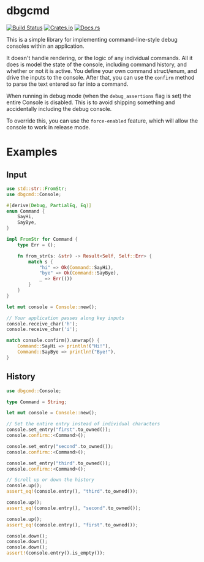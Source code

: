 dbgcmd
===

[![Build Status](https://travis-ci.org/mistodon/dbgcmd.svg?branch=master)](https://travis-ci.org/mistodon/dbgcmd)
[![Crates.io](https://img.shields.io/crates/v/dbgcmd.svg)](https://crates.io/crates/dbgcmd)
[![Docs.rs](https://docs.rs/dbgcmd/badge.svg)](https://docs.rs/dbgcmd/0.1.0/dbgcmd/)

This is a simple library for implementing command-line-style debug consoles within an application.

It doesn't handle rendering, or the logic of any individual commands. All it does is model the
state of the console, including command history, and whether or not it is active. You define
your own command struct/enum, and drive the inputs to the console. After that, you can use the
`confirm` method to parse the text entered so far into a command.

When running in debug mode (when the `debug_assertions` flag is set) the entire Console is
disabled. This is to avoid shipping something and accidentally including the debug console.

To override this, you can use the `force-enabled` feature, which will allow the console to
work in release mode.

# Examples

## Input

```rust
use std::str::FromStr;
use dbgcmd::Console;

#[derive(Debug, PartialEq, Eq)]
enum Command {
    SayHi,
    SayBye,
}

impl FromStr for Command {
    type Err = ();

    fn from_str(s: &str) -> Result<Self, Self::Err> {
        match s {
            "hi" => Ok(Command::SayHi),
            "bye" => Ok(Command::SayBye),
            _ => Err(())
        }
    }
}

let mut console = Console::new();

// Your application passes along key inputs
console.receive_char('h');
console.receive_char('i');

match console.confirm().unwrap() {
    Command::SayHi => println!("Hi!"),
    Command::SayBye => println!("Bye!"),
}
```

## History

```rust
use dbgcmd::Console;

type Command = String;

let mut console = Console::new();

// Set the entire entry instead of individual characters
console.set_entry("first".to_owned());
console.confirm::<Command>();

console.set_entry("second".to_owned());
console.confirm::<Command>();

console.set_entry("third".to_owned());
console.confirm::<Command>();

// Scroll up or down the history
console.up();
assert_eq!(console.entry(), "third".to_owned());

console.up();
assert_eq!(console.entry(), "second".to_owned());

console.up();
assert_eq!(console.entry(), "first".to_owned());

console.down();
console.down();
console.down();
assert!(console.entry().is_empty());
```
